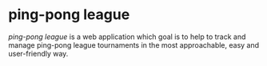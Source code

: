 # ping-pong league

_ping-pong league_ is a web application which goal is to help to track and manage ping-pong league tournaments in the most approachable, easy and user-friendly way.


